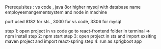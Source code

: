 Prerequisites : vs code , java 8or higher mysql with database name employeemangementsystem and node in machine

port used 8182 for sts , 3000 for vs code, 3306 for mysql

step 1: open project in vs code go to react-frontend folder in terminal => npm install 
step 2: npm start 
step 3: open project in sts and import exsiting maven project and import react-spring
step 4: run as sprigboot app
